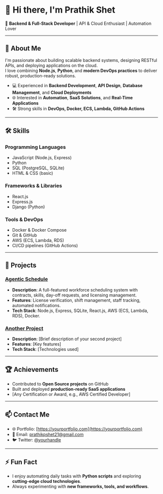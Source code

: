 # 👋 Hi there, I'm Prathik Shet

🚀 **Backend & Full-Stack Developer** | API & Cloud Enthusiast | Automation Lover  

---

## 🌟 About Me
I'm passionate about building scalable backend systems, designing RESTful APIs, and deploying applications on the cloud.  
I love combining **Node.js**, **Python**, and **modern DevOps practices** to deliver robust, production-ready solutions.  

- 💻 Experienced in **Backend Development**, **API Design**, **Database Management**, and **Cloud Deployments**  
- 🌐 Interested in **Automation**, **SaaS Solutions**, and **Real-Time Applications**  
- 🛠 Strong skills in **DevOps, Docker, ECS, Lambda, GitHub Actions**  

---

## 🛠 Skills

### Programming Languages
- JavaScript (Node.js, Express)
- Python
- SQL (PostgreSQL, SQLite)
- HTML & CSS (basic)

### Frameworks & Libraries
- React.js
- Express.js
- Django (Python)

### Tools & DevOps
- Docker & Docker Compose
- Git & GitHub
- AWS (ECS, Lambda, RDS)
- CI/CD pipelines (GitHub Actions)

---

## 📂 Projects

### [Agentic Schedule](https://github.com/yourusername/Agentic-Schedule)
- **Description**: A full-featured workforce scheduling system with contracts, skills, day-off requests, and licensing management.
- **Features**: License verification, shift management, staff tracking, automated notifications.
- **Tech Stack**: Node.js, Express, SQLite, React.js, AWS (ECS, Lambda, RDS), Docker.

### [Another Project](https://github.com/yourusername/another-project)
- **Description**: [Brief description of your second project]
- **Features**: [Key features]
- **Tech Stack**: [Technologies used]

---

## 🏆 Achievements
- Contributed to **Open Source projects** on GitHub  
- Built and deployed **production-ready SaaS applications**  
- [Any Certification or Award, e.g., AWS Certified Developer]

---

## 📫 Contact Me
- 🌐 Portfolio: [https://yourportfolio.com](https://yourportfolio.com)  
- 📧 Email: [prathikpshet21@gmail.com](mailto:prathikpshet21@gmail.com)  
- 🐦 Twitter: [@yourhandle](https://twitter.com/yourhandle)  

---

## ⚡ Fun Fact
- I enjoy automating daily tasks with **Python scripts** and exploring **cutting-edge cloud technologies**.  
- Always experimenting with **new frameworks, tools, and workflows**.

